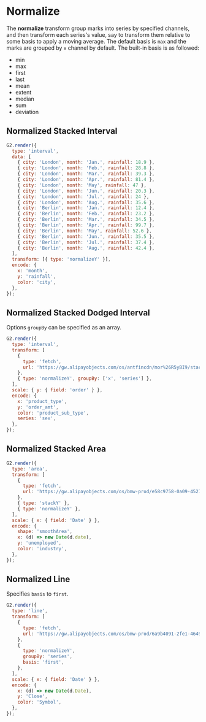 # Normalize

The **normalize** transform group marks into series by specified channels, and then transform each series's value, say to transform them relative to some basis to apply a moving average. The default basis is `max` and the marks are grouped by `x` channel by default. The built-in basis is as followed:

- min
- max
- first
- last
- mean
- extent
- median
- sum
- deviation

## Normalized Stacked Interval

```js
G2.render({
  type: 'interval',
  data: [
    { city: 'London', month: 'Jan.', rainfall: 18.9 },
    { city: 'London', month: 'Feb.', rainfall: 28.8 },
    { city: 'London', month: 'Mar.', rainfall: 39.3 },
    { city: 'London', month: 'Apr.', rainfall: 81.4 },
    { city: 'London', month: 'May', rainfall: 47 },
    { city: 'London', month: 'Jun.', rainfall: 20.3 },
    { city: 'London', month: 'Jul.', rainfall: 24 },
    { city: 'London', month: 'Aug.', rainfall: 35.6 },
    { city: 'Berlin', month: 'Jan.', rainfall: 12.4 },
    { city: 'Berlin', month: 'Feb.', rainfall: 23.2 },
    { city: 'Berlin', month: 'Mar.', rainfall: 34.5 },
    { city: 'Berlin', month: 'Apr.', rainfall: 99.7 },
    { city: 'Berlin', month: 'May', rainfall: 52.6 },
    { city: 'Berlin', month: 'Jun.', rainfall: 35.5 },
    { city: 'Berlin', month: 'Jul.', rainfall: 37.4 },
    { city: 'Berlin', month: 'Aug.', rainfall: 42.4 },
  ],
  transform: [{ type: 'normalizeY' }],
  encode: {
    x: 'month',
    y: 'rainfall',
    color: 'city',
  },
});
```

## Normalized Stacked Dodged Interval

Options `groupBy` can be specified as an array.

```js
G2.render({
  type: 'interval',
  transform: [
    {
      type: 'fetch',
      url: 'https://gw.alipayobjects.com/os/antfincdn/mor%26R5yBI9/stack-group-column.json',
    },
    { type: 'normalizeY', groupBy: ['x', 'series'] },
  ],
  scale: { y: { field: 'order' } },
  encode: {
    x: 'product_type',
    y: 'order_amt',
    color: 'product_sub_type',
    series: 'sex',
  },
});
```

## Normalized Stacked Area

```js
G2.render({
  type: 'area',
  transform: [
    {
      type: 'fetch',
      url: 'https://gw.alipayobjects.com/os/bmw-prod/e58c9758-0a09-4527-aa90-fbf175b45925.json',
    },
    { type: 'stackY' },
    { type: 'normalizeY' },
  ],
  scale: { x: { field: 'Date' } },
  encode: {
    shape: 'smoothArea',
    x: (d) => new Date(d.date),
    y: 'unemployed',
    color: 'industry',
  },
});
```

## Normalized Line

Specifies `basis` to `first`.

```js
G2.render({
  type: 'line',
  transform: [
    {
      type: 'fetch',
      url: 'https://gw.alipayobjects.com/os/bmw-prod/6a9b4091-2fe1-4649-89f3-f9a211827811.json',
    },
    {
      type: 'normalizeY',
      groupBy: 'series',
      basis: 'first',
    },
  ],
  scale: { x: { field: 'Date' } },
  encode: {
    x: (d) => new Date(d.Date),
    y: 'Close',
    color: 'Symbol',
  },
});
```
